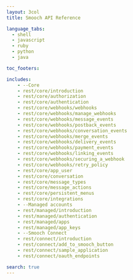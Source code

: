 ```yaml
---
layout: 3col
title: Smooch API Reference

language_tabs:
  - shell
  - javascript
  - ruby
  - python
  - java

toc_footers:

includes:
    - --Core
    - rest/core/introduction
    - rest/core/authorization
    - rest/core/authentication
    - rest/core/webhooks/webhooks
    - rest/core/webhooks/manage_webhooks
    - rest/core/webhooks/message_events
    - rest/core/webhooks/postback_events
    - rest/core/webhooks/conversation_events
    - rest/core/webhooks/merge_events
    - rest/core/webhooks/delivery_events
    - rest/core/webhooks/payment_events
    - rest/core/webhooks/linking_events
    - rest/core/webhooks/securing_a_webhook
    - rest/core/webhooks/retry_policy
    - rest/core/app_user
    - rest/core/conversation
    - rest/core/message_types
    - rest/core/message_actions
    - rest/core/persistent_menus
    - rest/core/integrations
    - --Managed accounts
    - rest/managed/introduction
    - rest/managed/authentication
    - rest/managed/apps
    - rest/managed/app_keys
    - --Smooch Connect
    - rest/connect/introduction
    - rest/connect/add_to_smooch_button
    - rest/connect/sample_application
    - rest/connect/oauth_endpoints

search: true
---
```

